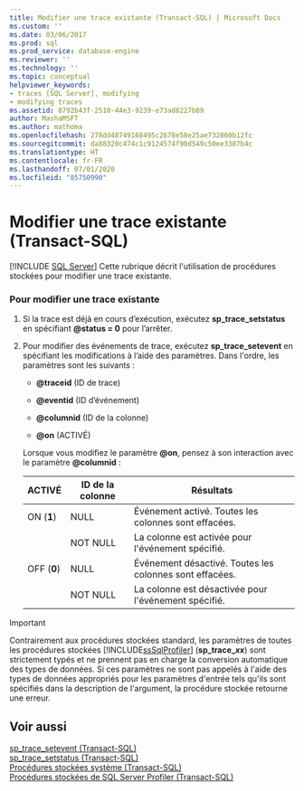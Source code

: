 ```yaml
---
title: Modifier une trace existante (Transact-SQL) | Microsoft Docs
ms.custom: ''
ms.date: 03/06/2017
ms.prod: sql
ms.prod_service: database-engine
ms.reviewer: ''
ms.technology: ''
ms.topic: conceptual
helpviewer_keywords:
- traces [SQL Server], modifying
- modifying traces
ms.assetid: 8792b43f-2510-44e3-9239-e73ad8227b89
author: MashaMSFT
ms.author: mathoma
ms.openlocfilehash: 278dd48749168495c2678e58e25ae732060b12fc
ms.sourcegitcommit: da88320c474c1c9124574f90d549c50ee3387b4c
ms.translationtype: HT
ms.contentlocale: fr-FR
ms.lasthandoff: 07/01/2020
ms.locfileid: "85750990"
---
```

# <a name="modify-an-existing-trace-transact-sql"></a>Modifier une trace existante (Transact-SQL)
 [!INCLUDE [SQL Server](../../includes/applies-to-version/sqlserver.md)]
  Cette rubrique décrit l'utilisation de procédures stockées pour modifier une trace existante.  
  
### <a name="to-modify-an-existing-trace"></a>Pour modifier une trace existante  
  
1.  Si la trace est déjà en cours d’exécution, exécutez **sp_trace_setstatus** en spécifiant **\@status = 0**  pour l’arrêter.  
  
2.  Pour modifier des événements de trace, exécutez **sp_trace_setevent** en spécifiant les modifications à l’aide des paramètres. Dans l'ordre, les paramètres sont les suivants :  

    -   **\@traceid** (ID de trace)  
  
    -   **\@eventid** (ID d’événement)  
  
    -   **\@columnid** (ID de la colonne)  
  
    -   **\@on** (ACTIVÉ)  
  
     Lorsque vous modifiez le paramètre **\@on**, pensez à son interaction avec le paramètre **\@columnid** :  
  
    |ACTIVÉ|ID de la colonne|Résultats|  
    |--------|---------------|------------|  
    |ON (**1**)|NULL|Événement activé. Toutes les colonnes sont effacées.|  
    ||NOT NULL|La colonne est activée pour l'événement spécifié.|  
    |OFF (**0**)|NULL|Événement désactivé. Toutes les colonnes sont effacées.|  
    ||NOT NULL|La colonne est désactivée pour l'événement spécifié.|  
  
> [!IMPORTANT]
>  Contrairement aux procédures stockées standard, les paramètres de toutes les procédures stockées [!INCLUDE[ssSqlProfiler](../../includes/sssqlprofiler-md.md)] (<strong>sp_trace_*xx*</strong>) sont strictement typés et ne prennent pas en charge la conversion automatique des types de données. Si ces paramètres ne sont pas appelés à l'aide des types de données appropriés pour les paramètres d'entrée tels qu'ils sont spécifiés dans la description de l'argument, la procédure stockée retourne une erreur.  
  
## <a name="see-also"></a>Voir aussi  
 [sp_trace_setevent &#40;Transact-SQL&#41;](../../relational-databases/system-stored-procedures/sp-trace-setevent-transact-sql.md)   
 [sp_trace_setstatus &#40;Transact-SQL&#41;](../../relational-databases/system-stored-procedures/sp-trace-setstatus-transact-sql.md)   
 [Procédures stockées système &#40;Transact-SQL&#41;](../../relational-databases/system-stored-procedures/system-stored-procedures-transact-sql.md)   
 [Procédures stockées de SQL Server Profiler &#40;Transact-SQL&#41;](../../relational-databases/system-stored-procedures/sql-server-profiler-stored-procedures-transact-sql.md)  
  
  
